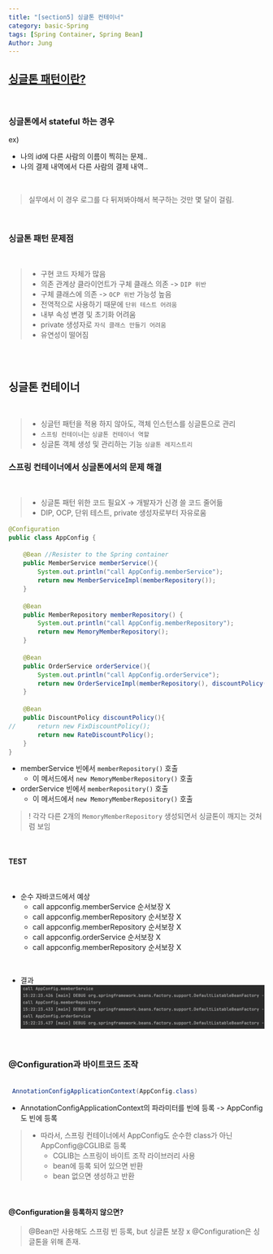 ```yaml
---
title: "[section5] 싱글톤 컨테이너"
category: basic-Spring
tags: [Spring Container, Spring Bean]
Author: Jung
---
```


## [싱글톤 패턴이란?](https://github.com/jki503/DesignPattern/blob/main/doc/singleton.md)

</br>

### 싱글톤에서 stateful 하는 경우

ex)

- 나의 id에 다른 사람의 이름이 찍히는 문제..
- 나의 결제 내역에서 다른 사람의 결제 내역..

</br>

> 실무에서 이 경우 로그를 다 뒤져봐야해서 복구하는 것만 몇 달이 걸림.

</br>

### 싱글톤 패턴 문제점

</br>

> - 구현 코드 자체가 많음
> - 의존 관계상 클라이언트가 구체 클래스 의존 -> `DIP 위반`
> - 구체 클래스에 의존 -> `OCP 위반` 가능성 높음
> - 전역적으로 사용하기 때문에 `단위 테스트 어려움`
> - 내부 속성 변경 및 초기화 어려움
> - private 생성자로 `자식 클래스 만들기 어려움`
> - 유연성이 떨어짐

</br>
</br>

## 싱글톤 컨테이너

</br>

> - 싱글턴 패턴을 적용 하지 않아도, 객체 인스턴스를 싱글톤으로 관리
> - `스프링 컨테이너`는 `싱글톤 컨테이너 역할`
> - 싱글톤 객체 생성 및 관리하는 기능 `싱글톤 레지스트리`

### 스프링 컨테이너에서 싱글톤에서의 문제 해결

</br>

> - 싱글톤 패턴 위한 코드 필요X -> 개발자가 신경 쓸 코드 줄어듦
> - DIP, OCP, 단위 테스트, private 생성자로부터 자유로움

```java
@Configuration
public class AppConfig {

    @Bean //Resister to the Spring container
    public MemberService memberService(){
        System.out.println("call AppConfig.memberService");
        return new MemberServiceImpl(memberRepository());
    }

    @Bean
    public MemberRepository memberRepository() {
        System.out.println("call AppConfig.memberRepository");
        return new MemoryMemberRepository();
    }

    @Bean
    public OrderService orderService(){
        System.out.println("call AppConfig.orderService");
        return new OrderServiceImpl(memberRepository(), discountPolicy());
    }

    @Bean
    public DiscountPolicy discountPolicy(){
//      return new FixDiscountPolicy();
        return new RateDiscountPolicy();
    }
}
```

- memberService 빈에서 `memberRepository()` 호출
  - 이 메서드에서 `new MemoryMemberRepository()` 호출
- orderService 빈에서 `memberRepository()` 호출
  - 이 메서드에서 `new MemoryMemberRepository()` 호출

> ! 각각 다른 2개의 `MemoryMemberRepository` 생성되면서 싱글톤이 깨지는 것처럼 보임

</br>

#### TEST

</br>

- 순수 자바코드에서 예상
  - call appconfig.memberService 순서보장 X
  - call appconfig.memberRepository 순서보장 X
  - call appconfig.memberRepository 순서보장 X
  - call appconfig.orderService 순서보장 X
  - call appconfig.memberRepository 순서보장 X

</br>

- 결과
  ![resultTest](./res/appconfigtest.png)

</br>

### @Configuration과 바이트코드 조작

```java

 AnnotationConfigApplicationContext(AppConfig.class)
```

- AnnotationConfigApplicationContext의 파라미터를 빈에 등록 -> AppConfig도 빈에 등록

> - 따라서, 스프링 컨테이너에서 AppConfig도 순수한 class가 아닌 AppConfig@CGLIB로 등록
>   - CGLIB는 스프링이 바이트 조작 라이브러리 사용
>   - bean에 등록 되어 있으면 반환
>   - bean 없으면 생성하고 반환

</br>

#### @Configuration을 등록하지 않으면?

> @Bean만 사용해도 스프링 빈 등록, but 싱글톤 보장 x
> @Configuration은 싱글톤을 위해 존재.
